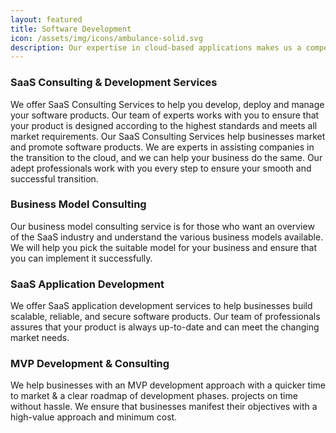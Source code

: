 ```yaml
---
layout: featured
title: Software Development
icon: /assets/img/icons/ambulance-solid.svg
description: Our expertise in cloud-based applications makes us a competitive provider of SaaS product development services, with scalable solutions for particular target audiences.
---
```


<div class="row">
    <div class="col-md-12">
        <div class="service-details mb-40">
            <h3>SaaS Consulting & Development Services</h3>
<p>We offer SaaS Consulting Services to help you develop, deploy and manage your software products. Our team of experts works with you to ensure that your product is designed according to the highest standards and meets all market requirements.
Our SaaS Consulting Services help businesses market and promote software products. We are experts in assisting companies in the transition to the cloud, and we can help your business do the same. Our adept professionals work with you every step to ensure your smooth and successful transition.</p>
        </div>
    </div>
</div>

<div class="row">
    <div class="col-md-4">
        <div class="service-details mb-40">
            <h3>Business Model Consulting</h3>
            <p>Our business model consulting service is for those who want an overview of the SaaS industry and understand the various business models available. We will help you pick the suitable model for your business and ensure that you can implement it successfully.</p>
        </div>
    </div>
    <div class="col-md-4">
        <div class="service-details mb-40">
            <h3>SaaS Application Development</h3>
            <p>We offer SaaS application development services to help businesses build scalable, reliable, and secure software products. Our team of professionals assures that your product is always up-to-date and can meet the changing market needs.</p>
        </div>
    </div>
    <div class="col-md-4">
        <div class="service-details mb-40">
            <h3>MVP Development & Consulting</h3>
            <p>We help businesses with an MVP development approach with a quicker time to market & a clear roadmap of development phases. projects on time without hassle. We ensure that businesses manifest their objectives with a high-value approach and minimum cost.</p>
        </div>
    </div>

</div>
